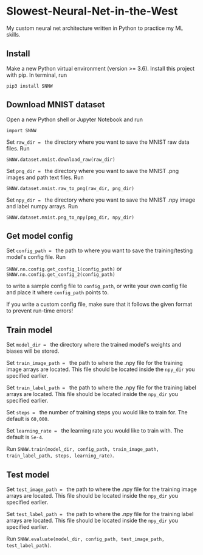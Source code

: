 # Slowest-Neural-Net-in-the-West
My custom neural net architecture written in Python to 
practice my ML skills.


## Install
Make a new Python virtual environment (version >= 3.6).
Install this project with pip. In terminal, run

`pip3 install SNNW`

## Download MNIST dataset
Open a new Python shell or Jupyter Notebook and run

`import SNNW`

Set `raw_dir = ` the directory where you want to
save the MNIST raw data files. Run

`SNNW.dataset.mnist.download_raw(raw_dir)`

Set `png_dir = ` the directory where you want to
save the MNIST .png images and path text files. Run

`SNNW.dataset.mnist.raw_to_png(raw_dir, png_dir)`

Set `npy_dir = ` the directory where you want to
save the MNIST .npy image and label numpy arrays. Run

`SNNW.dataset.mnist.png_to_npy(png_dir, npy_dir)`

## Get model config
Set `config_path = ` the path to where you want to save
the training/testing model's config file. Run

`SNNW.nn.config.get_config_1(config_path)`
or
`SNNW.nn.config.get_config_2(config_path)`

to write a sample config file to `config_path`,
or write your own config file and place it where
`config_path` points to.

If you write a custom config file, make sure that it
follows the given format to prevent run-time errors!


## Train model
Set `model_dir = ` the directory where the trained model's
weights and biases will be stored.

Set `train_image_path = ` the path to where the .npy file for
the training image arrays are located.
This file should be located inside the `npy_dir`
you specified earlier. 

Set `train_label_path = ` the path to where the .npy file for
the training label arrays are located.
This file should be located inside the `npy_dir`
you specified earlier.

Set `steps = ` the number of training steps you would
like to train for. The default is `60,000`.

Set `learning_rate = ` the learning rate you would like to 
train with. The default is `5e-4`.

Run `SNNW.train(model_dir, config_path, train_image_path,
train_label_path, steps, learning_rate)`.

## Test model

Set `test_image_path = ` the path to where the .npy file for
the training image arrays are located.
This file should be located inside the `npy_dir`
you specified earlier. 

Set `test_label_path = ` the path to where the .npy file for
the training label arrays are located.
This file should be located inside the `npy_dir`
you specified earlier.

Run `SNNW.evaluate(model_dir, config_path, test_image_path,
test_label_path)`.
